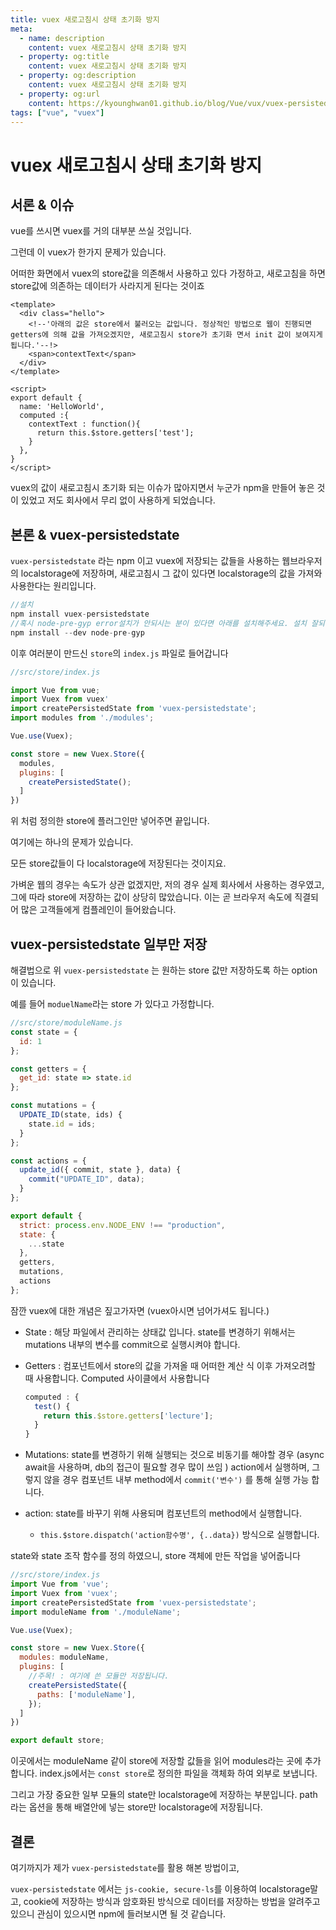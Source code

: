 ```yaml
---
title: vuex 새로고침시 상태 초기화 방지
meta:
  - name: description
    content: vuex 새로고침시 상태 초기화 방지
  - property: og:title
    content: vuex 새로고침시 상태 초기화 방지
  - property: og:description
    content: vuex 새로고침시 상태 초기화 방지
  - property: og:url
    content: https://kyounghwan01.github.io/blog/Vue/vux/vuex-persistedstate/
tags: ["vue", "vuex"]
---
```


# vuex 새로고침시 상태 초기화 방지

## 서론 & 이슈

vue를 쓰시면 vuex를 거의 대부분 쓰실 것입니다.

그런데 이 vuex가 한가지 문제가 있습니다.

어떠한 화면에서 vuex의 store값을 의존해서 사용하고 있다 가정하고, 새로고침을 하면 store값에 의존하는 데이터가 사라지게 된다는 것이죠

```vue
<template>
  <div class="hello">
    <!--'아래의 값은 store에서 불러오는 값입니다. 정상적인 방법으로 웹이 진행되면 getters에 의해 값을 가져오겠지만, 새로고침시 store가 초기화 면서 init 값이 보여지게 됩니다.'--!>
    <span>contextText</span>
  </div>
</template>

<script>
export default {
  name: 'HelloWorld',
  computed :{
    contextText : function(){
      return this.$store.getters['test'];
    }
  },
}
</script>
```

vuex의 값이 새로고침시 초기화 되는 이슈가 많아지면서 누군가 npm을 만들어 놓은 것이 있었고 저도 회사에서 무리 없이 사용하게 되었습니다.

## 본론 & vuex-persistedstate

`vuex-persistedstate` 라는 npm 이고 vuex에 저장되는 값들을 사용하는 웹브라우저의 localstorage에 저장하며, 새로고침시 그 값이 있다면 localstorage의 값을 가져와 사용한다는 원리입니다.

```js
//설치
npm install vuex-persistedstate
//혹시 node-pre-gyp error설치가 안되시는 분이 있다면 아래를 설치해주세요. 설치 잘되시는 분은 넘어가셔도 됩니다.
npm install --dev node-pre-gyp

```

이후 여러분이 만드신 `store`의 `index.js` 파일로 들어갑니다

```js
//src/store/index.js

import Vue from vue;
import Vuex from vuex'
import createPersistedState from 'vuex-persistedstate';
import modules from './modules';

Vue.use(Vuex);

const store = new Vuex.Store({
  modules,
  plugins: [
    createPersistedState();
  ]
})
```

위 처럼 정의한 store에 플러그인만 넣어주면 끝입니다.

여기에는 하나의 문제가 있습니다.

모든 store값들이 다 localstorage에 저장된다는 것이지요.

가벼운 웹의 경우는 속도가 상관 없겠지만, 저의 경우 실제 회사에서 사용하는 경우였고, 그에 따라 store에 저장하는 값이 상당히 많았습니다. 이는 곧 브라우저 속도에 직결되어 많은 고객들에게 컴플레인이 들어왔습니다.

## vuex-persistedstate 일부만 저장

해결법으로 위 `vuex-persistedstate` 는 원하는 store 값만 저장하도록 하는 option이 있습니다.

예를 들어 `moduelName`라는 store 가 있다고 가정합니다.

```js
//src/store/moduleName.js
const state = {
  id: 1
};

const getters = {
  get_id: state => state.id
};

const mutations = {
  UPDATE_ID(state, ids) {
    state.id = ids;
  }
};

const actions = {
  update_id({ commit, state }, data) {
    commit("UPDATE_ID", data);
  }
};

export default {
  strict: process.env.NODE_ENV !== "production",
  state: {
    ...state
  },
  getters,
  mutations,
  actions
};
```

잠깐 vuex에 대한 개념은 짚고가자면 (vuex아시면 넘어가셔도 됩니다.)

- State : 해당 파일에서 관리하는 상태값 입니다. state를 변경하기 위해서는 mutations 내부의 변수를 commit으로 실행시켜야 합니다.

- Getters : 컴포넌트에서 store의 값을 가져올 때 어떠한 계산 식 이후 가져오려할 때 사용합니다. Computed 사이클에서 사용합니다

  ```js
  computed : {
  	test() {
      return this.$store.getters['lecture'];
    }
  }
  ```

- Mutations: state를 변경하기 위해 실행되는 것으로 비동기를 해야할 경우 (async await을 사용하며, db의 접근이 필요할 경우 많이 쓰임 ) action에서 실행하며, 그렇지 않을 경우 컴포넌트 내부 method에서 `commit('변수')` 를 통해 실행 가능 합니다.

- action: state를 바꾸기 위해 사용되며 컴포넌트의 method에서 실행합니다.

  - `this.$store.dispatch('action함수명', {..data})` 방식으로 실행합니다.

state와 state 조작 함수를 정의 하였으니, store 객체에 만든 작업을 넣어줍니다

```js
//src/store/index.js
import Vue from 'vue';
import Vuex from 'vuex';
import createPersistedState from 'vuex-persistedstate';
import moduleName from './moduleName';

Vue.use(Vuex);

const store = new Vuex.Store({
  modules: moduleName,
  plugins: [
    //주목! : 여기에 쓴 모듈만 저장됩니다.
    createPersistedState({
      paths: ['moduleName'],
    });
  ]
})

export default store;
```

이곳에서는 moduleName 같이 store에 저장할 값들을 읽어 modules라는 곳에 추가합니다.
index.js에서는 `const store`로 정의한 파일을 객체화 하여 외부로 보냅니다.

그리고 가장 중요한 일부 모듈의 state만 localstorage에 저장하는 부분입니다.
path라는 옵션을 통해 배열안에 넣는 store만 localstorage에 저장됩니다.

## 결론

여기까지가 제가 `vuex-persistedstate`를 활용 해본 방법이고,

`vuex-persistedstate` 에서는 `js-cookie, secure-ls`를 이용하여 localstorage말고, cookie에 저장하는 방식과 암호화된 방식으로 데이터를 저장하는 방법을 알려주고 있으니 관심이 있으시면 npm에 들러보시면 될 것 같습니다.

<TagLinks />

<Comment />
